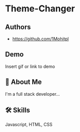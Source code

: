 
# Theme-Changer


## Authors

- https://github.com/1Mohitpl


## Demo

Insert gif or link to demo


## 🚀 About Me
I'm a full stack developer...


## 🛠 Skills
Javascript, HTML, CSS






